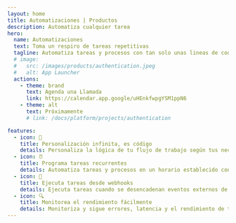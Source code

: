 ```yaml
---
layout: home
title: Automatizaciones | Productos
description: Automatiza cualquier tarea
hero:
  name: Automatizaciones
  text: Toma un respiro de tareas repetitivas
  tagline: Automatiza tareas y procesos con tan solo unas lineas de codigo. Desbloquea la eficiencia y productividad en toda tu organización.
  # image:
  #   src: /images/products/authentication.jpeg
  #   alt: App Launcher
  actions:
    - theme: brand
      text: Agenda una Llamada
      link: https://calendar.app.google/uHEnkfwpgYSM1ppN6
    - theme: alt
      text: Próximamente
      # link: /docs/platform/projects/authentication

features:
  - icon: 🚀
    title: Personalización infinita, es código
    details: Personaliza la lógica de tu flujo de trabajo según tus necesidades exactas utilizando <code style="color:#0080ff;">JavaScript</code> y <code style="color:#0080ff;">TypeScript</code> con soporte de bibliotecas de código abierto.
  - icon: ⏰
    title: Programa tareas recurrentes
    details: Automatiza tareas y procesos en un horario establecido con facilidad.
  - icon: 🔌
    title: Ejecuta tareas desde webhooks
    details: Ejecuta tareas cuando se desencadenan eventos externos de otros sistemas.
  - icon: 🔍
    title: Monitorea el rendimiento fácilmente
    details: Monitoriza y sigue errores, latencia y el rendimiento de tus automatizaciones en tiempo real.
---
```


<script setup>
import BannerCta from '@theme/components/banners/BannerCta.vue'
import Footer from '@theme/components/Footer.vue'
import locale from '@theme/../../locales/es'
</script>

<section class="mt-32">
  <BannerCta v-bind="locale.home.sectionBannerCta" />

  <!-- <NewsLetter /> -->

  <Footer v-bind="locale.footer" />
</section>